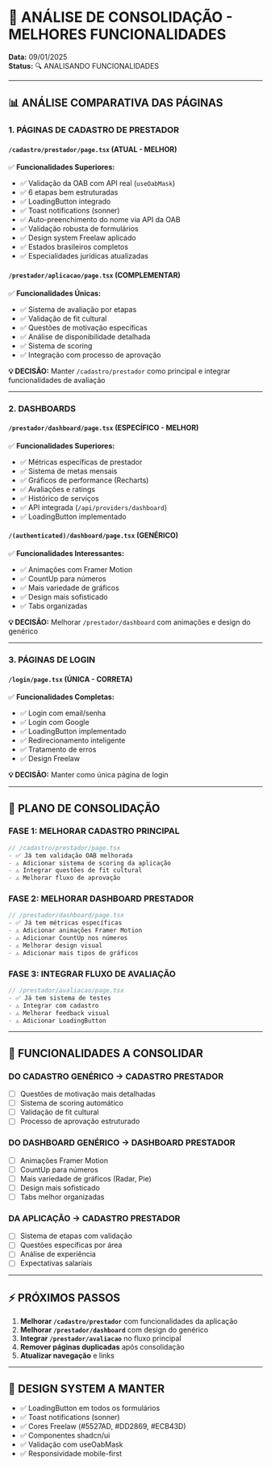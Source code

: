 # 🔄 ANÁLISE DE CONSOLIDAÇÃO - MELHORES FUNCIONALIDADES

**Data:** 09/01/2025  
**Status:** 🔍 ANALISANDO FUNCIONALIDADES

---

## 📊 ANÁLISE COMPARATIVA DAS PÁGINAS

### **1. PÁGINAS DE CADASTRO DE PRESTADOR**

#### **`/cadastro/prestador/page.tsx` (ATUAL - MELHOR)**
✅ **Funcionalidades Superiores:**
- ✅ Validação da OAB com API real (`useOabMask`)
- ✅ 6 etapas bem estruturadas
- ✅ LoadingButton integrado
- ✅ Toast notifications (sonner)
- ✅ Auto-preenchimento do nome via API da OAB
- ✅ Validação robusta de formulários
- ✅ Design system Freelaw aplicado
- ✅ Estados brasileiros completos
- ✅ Especialidades jurídicas atualizadas

#### **`/prestador/aplicacao/page.tsx` (COMPLEMENTAR)**
✅ **Funcionalidades Únicas:**
- ✅ Sistema de avaliação por etapas
- ✅ Validação de fit cultural
- ✅ Questões de motivação específicas
- ✅ Análise de disponibilidade detalhada
- ✅ Sistema de scoring
- ✅ Integração com processo de aprovação

**💡 DECISÃO:** Manter `/cadastro/prestador` como principal e integrar funcionalidades de avaliação

---

### **2. DASHBOARDS**

#### **`/prestador/dashboard/page.tsx` (ESPECÍFICO - MELHOR)**
✅ **Funcionalidades Superiores:**
- ✅ Métricas específicas de prestador
- ✅ Sistema de metas mensais
- ✅ Gráficos de performance (Recharts)
- ✅ Avaliações e ratings
- ✅ Histórico de serviços
- ✅ API integrada (`/api/providers/dashboard`)
- ✅ LoadingButton implementado

#### **`/(authenticated)/dashboard/page.tsx` (GENÉRICO)**
✅ **Funcionalidades Interessantes:**
- ✅ Animações com Framer Motion
- ✅ CountUp para números
- ✅ Mais variedade de gráficos
- ✅ Design mais sofisticado
- ✅ Tabs organizadas

**💡 DECISÃO:** Melhorar `/prestador/dashboard` com animações e design do genérico

---

### **3. PÁGINAS DE LOGIN**

#### **`/login/page.tsx` (ÚNICA - CORRETA)**
✅ **Funcionalidades Completas:**
- ✅ Login com email/senha
- ✅ Login com Google
- ✅ LoadingButton implementado
- ✅ Redirecionamento inteligente
- ✅ Tratamento de erros
- ✅ Design Freelaw

**💡 DECISÃO:** Manter como única página de login

---

## 🎯 PLANO DE CONSOLIDAÇÃO

### **FASE 1: MELHORAR CADASTRO PRINCIPAL**
```typescript
// /cadastro/prestador/page.tsx
- ✅ Já tem validação OAB melhorada
- ⚠️ Adicionar sistema de scoring da aplicação
- ⚠️ Integrar questões de fit cultural
- ⚠️ Melhorar fluxo de aprovação
```

### **FASE 2: MELHORAR DASHBOARD PRESTADOR**
```typescript
// /prestador/dashboard/page.tsx
- ✅ Já tem métricas específicas
- ⚠️ Adicionar animações Framer Motion
- ⚠️ Adicionar CountUp nos números
- ⚠️ Melhorar design visual
- ⚠️ Adicionar mais tipos de gráficos
```

### **FASE 3: INTEGRAR FLUXO DE AVALIAÇÃO**
```typescript
// /prestador/avaliacao/page.tsx
- ✅ Já tem sistema de testes
- ⚠️ Integrar com cadastro
- ⚠️ Melhorar feedback visual
- ⚠️ Adicionar LoadingButton
```

---

## 🔧 FUNCIONALIDADES A CONSOLIDAR

### **DO CADASTRO GENÉRICO → CADASTRO PRESTADOR**
- [ ] Questões de motivação mais detalhadas
- [ ] Sistema de scoring automático
- [ ] Validação de fit cultural
- [ ] Processo de aprovação estruturado

### **DO DASHBOARD GENÉRICO → DASHBOARD PRESTADOR**
- [ ] Animações Framer Motion
- [ ] CountUp para números
- [ ] Mais variedade de gráficos (Radar, Pie)
- [ ] Design mais sofisticado
- [ ] Tabs melhor organizadas

### **DA APLICAÇÃO → CADASTRO PRESTADOR**
- [ ] Sistema de etapas com validação
- [ ] Questões específicas por área
- [ ] Análise de experiência
- [ ] Expectativas salariais

---

## ⚡ PRÓXIMOS PASSOS

1. **Melhorar `/cadastro/prestador`** com funcionalidades da aplicação
2. **Melhorar `/prestador/dashboard`** com design do genérico
3. **Integrar `/prestador/avaliacao`** no fluxo principal
4. **Remover páginas duplicadas** após consolidação
5. **Atualizar navegação** e links

---

## 🎨 DESIGN SYSTEM A MANTER

- ✅ LoadingButton em todos os formulários
- ✅ Toast notifications (sonner)
- ✅ Cores Freelaw (#5527AD, #DD2869, #ECB43D)
- ✅ Componentes shadcn/ui
- ✅ Validação com useOabMask
- ✅ Responsividade mobile-first
